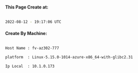 
   
#### This Page Create at:

```bash

2022-08-12 - 19:17:06 UTC

```

#### Create By Machine:

```bash

Host Name : fv-az302-777

platform  : Linux-5.15.0-1014-azure-x86_64-with-glibc2.31

Ip Local  : 10.1.0.173

```

